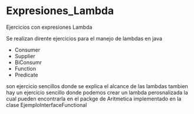 # Expresiones_Lambda
Ejercicios con expresiones Lambda


Se realizan dirente ejercicios para el manejo de lambdas en java

* Consumer
* Supplier
* BiConsumr
* Function
* Predicate

son ejercicio sencillos donde se explica el alcance de las lambdas
tambien hay un ejercicio sencillo donde podemos crear un lambda 
perosnalizada la cual pueden encontrarla en el packge de Aritmetica
implementado en la clase EjemploInterfaceFunctional
